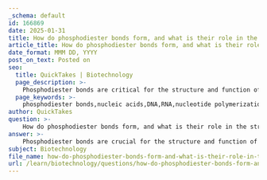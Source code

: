 ```yaml
---
_schema: default
id: 166869
date: 2025-01-31
title: How do phosphodiester bonds form, and what is their role in the structure of nucleic acids?
article_title: How do phosphodiester bonds form, and what is their role in the structure of nucleic acids?
date_format: MMM DD, YYYY
post_on_text: Posted on
seo:
  title: QuickTakes | Biotechnology
  page_description: >-
    Phosphodiester bonds are critical for the structure and function of nucleic acids like DNA and RNA, forming through a dehydration reaction between nucleotides and creating a stable sugar-phosphate backbone essential for biological processes.
  page_keywords: >-
    phosphodiester bonds,nucleic acids,DNA,RNA,nucleotide polymerization,dehydration reaction,sugar-phosphate backbone,nucleotide structure,genetic material,enzyme directionality
author: QuickTakes
question: >-
    How do phosphodiester bonds form, and what is their role in the structure of nucleic acids?
answer: >-
    Phosphodiester bonds are crucial for the structure and function of nucleic acids, such as DNA and RNA. These covalent bonds form during the polymerization of nucleotides, which are the building blocks of nucleic acids.\n\n### Formation of Phosphodiester Bonds\n\nPhosphodiester bonds are created through a dehydration reaction, where a water molecule is removed. Specifically, the bond forms between the phosphate group attached to the 5' carbon of one nucleotide and the hydroxyl group on the 3' carbon of the sugar of another nucleotide. This reaction results in the linkage of nucleotides, creating a continuous sugar-phosphate backbone. The general reaction can be summarized as follows:\n\n1. The 5' phosphate group of one nucleotide reacts with the 3' hydroxyl group of another nucleotide.\n2. A water molecule is released, and a phosphodiester bond is formed.\n\nThis process can be represented as:\n\n$$\n\text{Nucleotide}_1 + \text{Nucleotide}_2 \rightarrow \text{Nucleotide}_1 - \text{P} - \text{Nucleotide}_2 + \text{H}_2\text{O}\n$$\n\n### Role in Nucleic Acid Structure\n\nThe formation of phosphodiester bonds results in a sugar-phosphate backbone that is essential for the structural integrity of nucleic acids. This backbone provides stability and directionality to the nucleic acid strand, which is oriented from the 5' end to the 3' end. This directionality is critical for various biological processes, including DNA replication and transcription, as enzymes that synthesize nucleic acids can only add nucleotides to the 3' end of the growing strand.\n\n### Summary\n\nIn summary, phosphodiester bonds are vital for linking nucleotides together, forming the backbone of nucleic acids, and establishing the directionality necessary for their biological functions. The integrity and stability provided by these bonds enable nucleic acids to serve as the genetic material and play essential roles in protein synthesis and other cellular processes.
subject: Biotechnology
file_name: how-do-phosphodiester-bonds-form-and-what-is-their-role-in-the-structure-of-nucleic-acids.md
url: /learn/biotechnology/questions/how-do-phosphodiester-bonds-form-and-what-is-their-role-in-the-structure-of-nucleic-acids
---
```


&nbsp;